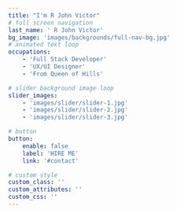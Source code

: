 ```yaml
---
title: "I'm R John Victor"
# full screen navigation
last_name: ' R John Victor'
bg_image: 'images/backgrounds/full-nav-bg.jpg'
# animated text loop
occupations:
    - 'Full Stack Developer'
    - 'UX/UI Designer'
    - 'From Queen of Hills'

# slider background image loop
slider_images:
    - 'images/slider/slider-1.jpg'
    - 'images/slider/slider-2.jpg'
    - 'images/slider/slider-3.jpg'

# button
button:
    enable: false
    label: 'HIRE ME'
    link: '#contact'

# custom style
custom_class: ''
custom_attributes: ''
custom_css: ''
---
```

